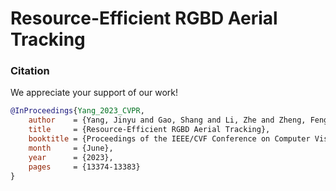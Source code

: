 # Resource-Efficient RGBD Aerial Tracking


### Citation
We appreciate your support of our work!
```bibtex
@InProceedings{Yang_2023_CVPR,
    author    = {Yang, Jinyu and Gao, Shang and Li, Zhe and Zheng, Feng and Leonardis, Ale\v{s}},
    title     = {Resource-Efficient RGBD Aerial Tracking},
    booktitle = {Proceedings of the IEEE/CVF Conference on Computer Vision and Pattern Recognition (CVPR)},
    month     = {June},
    year      = {2023},
    pages     = {13374-13383}
}
